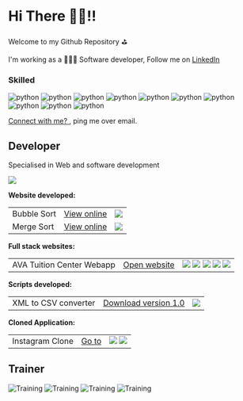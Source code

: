 # Hi There 👋🏻!!
Welcome to my Github Repository ⛳️ 

I'm working as a 👨🏻‍💻 Software developer, Follow me on <a href="https://www.linkedin.com/in/vivekvijayan1010/">LinkedIn</a>

### Skilled

![python](https://img.shields.io/badge/-Python-blue?style=flat-square&logo=python&logoColor=white)
![python](https://img.shields.io/badge/-C++-red?style=flat-square&logo=c&logoColor=white)
![python](https://img.shields.io/badge/-Javscript-yellow?style=flat-square&logo=javascript&logoColor=white)
![python](https://img.shields.io/badge/-Django-darkgreen?style=flat-square&logo=django&logoColor=white)
![python](https://img.shields.io/badge/-React-45b8d8?style=flat-square&logo=react&logoColor=white)
![python](https://img.shields.io/badge/-PostgreSQL-darkblue?style=flat-square&logo=postgresql&logoColor=white)
![python](https://img.shields.io/badge/-Git-darkorange?style=flat-square&logo=git&logoColor=white)
![python](https://img.shields.io/badge/-Firebase-yellow?style=flat-square&logo=firebase&logoColor=white)
![python](https://img.shields.io/badge/-Docker-45b8d8?style=flat-square&logo=docker&logoColor=white)
![python](https://img.shields.io/badge/-Java-red?style=flat-square&logo=java&logoColor=white)


<a href="mailto:vivekvijayan3@icloud.com"> Connect with me? </a>, ping me over email. 

## Developer
Specialised in Web and software development

<img src="https://www.codewars.com/users/vivek-vijayan/badges/large" />

<b> Website developed: </b>

  <table>
  <tr>
    <td>
      Bubble Sort
    </td>
    <td>
<a href="https://htmlpreview.github.io/?https://github.com/vivek-vijayan/visual-algorithm/main/BubbleSort/Bubblesort.html">View online</a>
    </td>
    <td>
 <img src="https://img.shields.io/badge/-Javscript-yellow?style=flat-square&logo=javascript&logoColor=white"/>
    </td>
  </tr>
  <tr>
    <td>
      Merge Sort
    </td>
    <td>
<a href="https://htmlpreview.github.io/?https://github.com/vivek-vijayan/visual-algorithm/main/MergeSort/Mergesort.html">View online</a>
    </td>
     <td>
 <img src="https://img.shields.io/badge/-Javscript-yellow?style=flat-square&logo=javascript&logoColor=white"/>
    </td>
  </tr>
  
  </table>

<b> Full stack websites: </b>

<table>
  <tr>
    <td>
AVA Tuition Center Webapp
    </td>
    <td>
<a href="http://ava-tuition-server.herokuapp.com/">Open website</a>
    </td>
     <td>
 <img src="https://img.shields.io/badge/-React-45b8d8?style=flat-square&logo=react&logoColor=white"/>
        <img src="https://img.shields.io/badge/-Django-darkgreen?style=flat-square&logo=django&logoColor=white"/>
               <img src="https://img.shields.io/badge/-Firebase-yellow?style=flat-square&logo=firebase&logoColor=white"/>
               <img src="https://img.shields.io/badge/-PostgreSQL-blue?style=flat-square&logo=postgresql&logoColor=white"/>
                      <img src="https://img.shields.io/badge/-Heroku-violet?style=flat-square&logo=heroku&logoColor=white"/>
    </td>
  </tr>
  </table>


<b> Scripts developed:</b>

<table>
  <tr>
    <td>
XML to CSV converter
    </td>
    <td>
<a href="https://github.com/vivek-vijayan/XLSX2JSON/releases/tag/v1.0">Download version 1.0</a>
    </td>
     <td>
 <img src="https://img.shields.io/badge/-Python-blue?style=flat-square&logo=python&logoColor=white"/>
    </td>
  </tr>
  </table>

<b> Cloned Application: </b>

<table>
  <tr>
    <td>
Instagram Clone
    </td>
    <td>
<a href="https://github.com/vivek-vijayan/instagramclone">Go to</a>
    </td>
     <td>
 <img src="https://img.shields.io/badge/-React-45b8d8?style=flat-square&logo=react&logoColor=white"/>
        <img src="https://img.shields.io/badge/-Firebase-yellow?style=flat-square&logo=firebase&logoColor=white"/>
    </td>
  </tr>
  </table>

## Trainer
![Training](https://img.shields.io/badge/C++-2+years-brightgreen)
![Training](https://img.shields.io/badge/Python-2+years-brightgreen)
![Training](https://img.shields.io/badge/Javascript-2years-yellow)
![Training](https://img.shields.io/badge/IoT-3years-orange)

